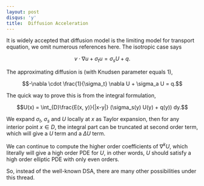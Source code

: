 ```yaml
---
layout: post
disqus: 'y'
title:  Diffusion Acceleration
---
```


It is widely accepted that diffusion model is the limiting model for transport equation, we omit numerous references here. The isotropic case says

$$v\cdot \nabla u + \sigma_t u  =\sigma_s U + q.$$

The approximating diffusion is (with Knudsen parameter equals 1),

$$-\nabla \cdot \frac{1}{\sigma_t} \nabla U + \sigma_a U = q.$$

The quick way to prove this is from the integral formulation,

$$U(x) = \int_{D}\frac{E(x, y)}{|x-y|} (\sigma_s(y) U(y) + q(y)) dy.$$

We expand $\sigma_t$, $\sigma_s$ and $U$ locally at $x$ as Taylor expansion, then for any interior point $x\in D$, the integral part can be truncated at second order term, which will give a $U$ term and a $\Delta U$ term.

We can continue to compute the higher order coefficients of $\nabla^k U$, which literally will give a high order PDE for $U$, in other words, $U$ should satisfy a high order elliptic PDE with only even orders.

So, instead of the well-known DSA, there are many other possibilities under this thread.
